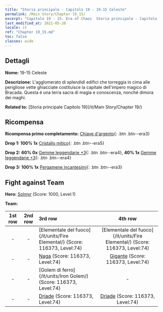 ```yaml
---
title: "Storia principale - Capitolo 19 - 19-15 Celeste"
permalink: /Main Story/Chapter 19_15/
excerpt: "Capitolo 19 - 15. Era of Chaos  Storia principale - Capitolo 19_15. 19-15 Celeste"
last_modified_at: 2021-05-28
locale: it
ref: "Chapter 19_15.md"
toc: false
classes: wide
---
```


## Dettagli

 **Nome:** 19-15 Celeste

 **Descrizione:** L'agglomerato di splendidi edifici che torreggia in cima alle perigliose vette ghiacciate costituisce la capitale dell'impero magico di Bracada. Questa è una terra sacra di magia e conoscenza, nonché dimora dei maghi.

 **Related to:** [Storia principale Capitolo 19](/it/Main Story/Chapter 19/)

## Ricompensa

 **Ricompensa primo completamento:** [Chiave d'argento](/ItemsIT/con_693/){: .btn .btn--era3}

 **Drop 1:** **100% 1x** [Cristallo mitico](/ItemsIT/mat_66/){: .btn .btn--era5}

 **Drop 2:** **60% 0x** [Gemme leggendarie +3](/ItemsIT/mat_58/){: .btn .btn--era4}, **40% 1x** [Gemme leggendarie +3](/ItemsIT/mat_58/){: .btn .btn--era4}

 **Drop 3:** **100% 1x** [Pergamene incantesimi](/ItemsIT/con_694/){: .btn .btn--era3}


## Fight against Team
 **Hero:** [Solmyr](/it/heroes/Solmyr/) (Score: 1000, Level:1)

 **Team:**


  | 1st row | 2nd row | 3rd row | 4th row |
  |:----:|:----:|:----|:----:|
  | - | - | [Elementale del fuoco](/it/units/Fire Elemental/) (Score: 116373, Level:74)  | [Elementale del fuoco](/it/units/Fire Elemental/) (Score: 116373, Level:74)  |
  | - | - | [Naga](/it/units/Naga/) (Score: 116373, Level:74)  | [Gigante](/it/units/Giant/) (Score: 116373, Level:74)  |
  | - | - | [Golem di ferro](/it/units/Iron Golem/) (Score: 116373, Level:74)  | - |
  | - | - | [Driade](/it/units/Sprite/) (Score: 116373, Level:74)  | [Driade](/it/units/Sprite/) (Score: 116373, Level:74)  |


